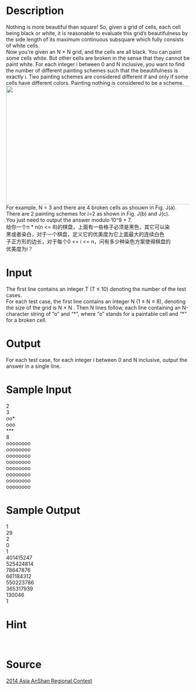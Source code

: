 
# Description

<div class="content"><div>Nothing is more beautiful than square! So, given a grid of cells, each cell being black or white, it is reasonable to evaluate this grid’s beautifulness by the side length of its maximum continuous subsquare which fully consists of white cells.<br/>
Now you’re given an N × N grid, and the cells are all black. You can paint some cells white. But other cells are broken in the sense that they cannot be paint white. For each integer i between 0 and N inclusive, you want to find the number of different painting schemes such that the beautifulness is exactly i. Two painting schemes are considered different if and only if some cells have different colors. Painting nothing is considered to be a scheme.</div>
<div><img width="820" height="324" src="source/bzoj/3905/img/aHR0cHM6Ly9seWRzeS5jb20vSnVkZ2VPbmxpbmUvdXBsb2FkLzIwMTUwMy92MS5qcGc=.jpg" alt=""/><br/>
For example, N = 3 and there are 4 broken cells as shouwn in Fig. J(a). There are 2 painting schemes for i=2 as shown in Fig. J(b) and J(c).<br/>
You just need to output the answer modulo 10^9 + 7.</div>
<div>给你一个n * n(n &lt;= 8)的棋盘，上面有一些格子必须是黑色，其它可以染<br/>
黑或者染白，对于一个棋盘，定义它的优美度为它上面最大的连续白色<br/>
子正方形的边长，对于每个0 &lt;= i &lt;= n，问有多少种染色方案使得棋盘的<br/>
优美度为i？</div>
<div></div>
<p></p></div>

# Input

<div class="content"><div>The first line contains an integer T (T ≤ 10) denoting the number of the test cases.<br/>
For  each test case, the first line contains an integer N (1 ≤ N ≤ 8),  denoting the size of the grid is N × N . Then N lines follow, each line  containing an N-character string of “o” and “*”, where “o” stands for a  paintable cell and “*” for a broken cell.</div>
<div>
<div></div>
</div>
<p></p></div>

# Output

<div class="content"><div>For each test case, for each integer i between 0 and N inclusive, output the answer in a single line.</div>
<div></div>
<p></p></div>

# Sample Input

<div class="content"><span class="sampledata">2<br/>
3<br/>
oo*<br/>
ooo<br/>
***<br/>
8<br/>
oooooooo<br/>
oooooooo<br/>
oooooooo<br/>
oooooooo<br/>
oooooooo<br/>
oooooooo<br/>
oooooooo<br/>
oooooooo</span></div>

# Sample Output

<div class="content"><span class="sampledata">1<br/>
29<br/>
2<br/>
0<br/>
1<br/>
401415247<br/>
525424814<br/>
78647876<br/>
661184312<br/>
550223786<br/>
365317939<br/>
130046<br/>
1</span></div>

# Hint

<div class="content"><p></p><p></p><br/>
<p></p><p></p></div>

# Source

<div class="content"><p><a href="problemset.php?search=2014 Asia AnShan Regional Contest ">2014 Asia AnShan Regional Contest </a></p></div>

